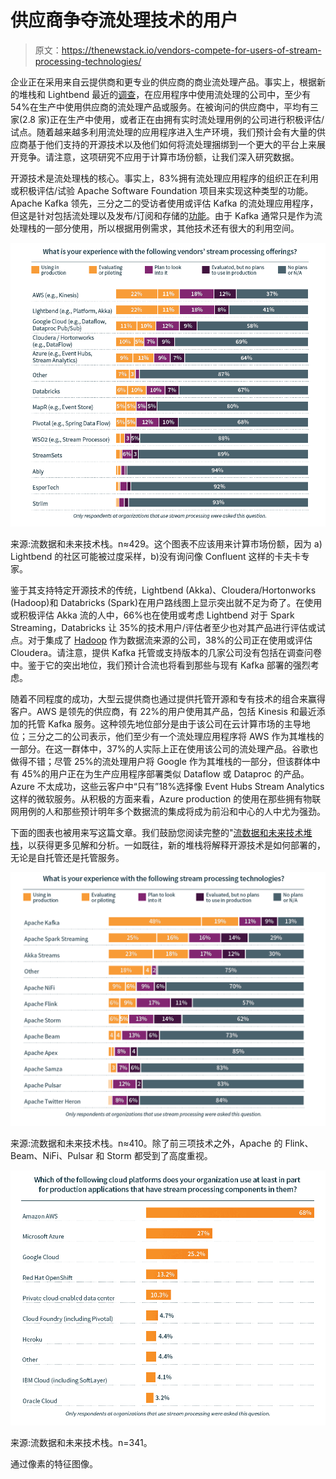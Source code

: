 # 供应商争夺流处理技术的用户

> 原文：<https://thenewstack.io/vendors-compete-for-users-of-stream-processing-technologies/>

企业正在采用来自云提供商和更专业的供应商的商业流处理产品。事实上，根据新的堆栈和 Lightbend 最近的[调查](https://thenewstack.io/your-new-use-cases-require-streaming-data-now-what/)，在应用程序中使用流处理的公司中，至少有 54%在生产中使用供应商的流处理产品或服务。在被询问的供应商中，平均有三家(2.8 家)正在生产中使用，或者正在由拥有实时流处理用例的公司进行积极评估/试点。随着越来越多利用流处理的应用程序进入生产环境，我们预计会有大量的供应商基于他们支持的开源技术以及他们如何将流处理捆绑到一个更大的平台上来展开竞争。请注意，这项研究不应用于计算市场份额，让我们深入研究数据。

开源技术是流处理栈的核心。事实上，83%拥有流处理应用程序的组织正在利用或积极评估/试验 Apache Software Foundation 项目来实现这种类型的功能。Apache Kafka 领先，三分之二的受访者使用或评估 Kafka 的流处理应用程序，但这是针对包括流处理以及发布/订阅和存储的[功能](https://kafka.apache.org/)。由于 Kafka 通常只是作为流处理栈的一部分使用，所以根据用例需求，其他技术还有很大的利用空间。

![Striim, EsperTech, Ably, StreamSets, WSO2, Stream Processor, Pivotal, Spring Data Flow, MapR, Event Store, Databricks, Azure, Event Hubs, Stream Analytics, Cloudera, Hortonworks, DataFlow, Google Cloud, Dataflow, Dataproc Pub/Sub, Lightbend, Akka, AWS, Kinesis](img/77a796f923bfa64c2a20d161c6320797.png)

来源:流数据和未来技术栈。n≈429。这个图表不应该用来计算市场份额，因为 a) Lightbend 的社区可能被过度采样，b)没有询问像 Confluent 这样的卡夫卡专家。

鉴于其支持特定开源技术的传统，Lightbend (Akka)、Cloudera/Hortonworks (Hadoop)和 Databricks (Spark)在用户路线图上显示突出就不足为奇了。在使用或积极评估 Akka 流的人中，66%也在使用或考虑 Lightbend 对于 Spark Streaming，Databricks 让 35%的技术用户/评估者至少也对其产品进行评估或试点。对于集成了 [Hadoop](https://thenewstack.io/concern-about-state-lessens-as-more-applications-use-stream-processing/) 作为数据流来源的公司，38%的公司正在使用或评估 Cloudera。请注意，提供 Kafka 托管或支持版本的几家公司没有包括在调查问卷中。鉴于它的突出地位，我们预计合流也将看到那些与现有 Kafka 部署的强烈考虑。

随着不同程度的成功，大型云提供商也通过提供托管开源和专有技术的组合来赢得客户。AWS 是领先的供应商，有 22%的用户使用其产品，包括 Kinesis 和最近添加的托管 Kafka 服务。这种领先地位部分是由于该公司在云计算市场的主导地位；三分之二的公司表示，他们至少有一个流处理应用程序将 AWS 作为其堆栈的一部分。在这一群体中，37%的人实际上正在使用该公司的流处理产品。谷歌也做得不错；尽管 25%的流处理用户将 Google 作为其堆栈的一部分，但该群体中有 45%的用户正在为生产应用程序部署类似 Dataflow 或 Dataproc 的产品。Azure 不太成功，这些云客户中“只有”18%选择像 Event Hubs Stream Analytics 这样的微软服务。从积极的方面来看，Azure production 的使用在那些拥有物联网用例的人和那些预计明年多个数据流的集成将成为前沿和中心的人中尤为强劲。

下面的图表也被用来写这篇文章。我们鼓励您阅读完整的"[流数据和未来技术堆栈](https://www.lightbend.com/white-papers-and-reports/survey-streaming-data-future-tech-stack)，以获得更多见解和分析。一如既往，新的堆栈将解释开源技术是如何部署的，无论是自托管还是托管服务。

![Flink, Kafka, Apache, Akka, NiFI, Flink, Storm, Beam, Apex, Samza, Pulsar, Heron.](img/752d17644a42a092f6e37acdf8fd0608.png)

来源:流数据和未来技术栈。n≈410。除了前三项技术之外，Apache 的 Flink、Beam、NiFi、Pulsar 和 Storm 都受到了高度重视。

![Amazon AWS, Microsoft Azure, Google Cloud, Pivotal, Red Hat OpenShift, Cloud Foundry, Heroku, IBM, Oracle Cloud](img/f58408d0e00daa803c5d74ff8a6ce331.png)

来源:流数据和未来技术栈。n=341。

通过像素的特征图像。

<svg xmlns:xlink="http://www.w3.org/1999/xlink" viewBox="0 0 68 31" version="1.1"><title>Group</title> <desc>Created with Sketch.</desc></svg>